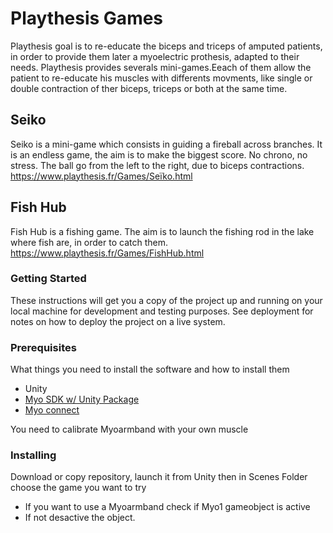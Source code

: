 # Playthesis Games

Playthesis goal is to re-educate the biceps and triceps of amputed patients, in order to provide them later a myoelectric prothesis, adapted to their needs.
Playthesis provides severals mini-games.Eeach of them allow the patient to re-educate his muscles with differents movments, like single or double contraction of ther biceps, triceps or both at the same time. 

## Seiko

Seiko is a mini-game which consists in guiding a fireball across branches. It is an endless game, the aim is to make the biggest score. No chrono, no stress. The ball go from the left to the right, due to biceps contractions. 
https://www.playthesis.fr/Games/Seïko.html

## Fish Hub

Fish Hub is a fishing game. The aim is to launch the fishing rod in the lake where fish are, in order to catch them. 
https://www.playthesis.fr/Games/FishHub.html

### Getting Started

These instructions will get you a copy of the project up and running on your local machine for development and testing purposes. See deployment for notes on how to deploy the project on a live system.

### Prerequisites

What things you need to install the software and how to install them


 - Unity
 - <a href="https://support.getmyo.com/hc/en-us/articles/360018409792-Myo-Connect-SDK-and-firmware-downloads">Myo SDK w/ Unity Package</a>
 - <a href="https://support.getmyo.com/hc/en-us/articles/360018409792-Myo-Connect-SDK-and-firmware-downloads">Myo connect</a>

You need to calibrate Myoarmband with your own muscle


### Installing

Download or copy repository, launch it from Unity then in Scenes Folder choose the game you want to try
 - If you want to use a Myoarmband check if Myo1 gameobject is active
 - If not desactive the object.
